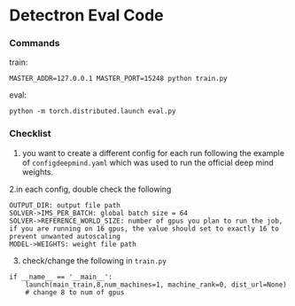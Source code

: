 # Detectron Eval Code

### Commands

train:
```
MASTER_ADDR=127.0.0.1 MASTER_PORT=15248 python train.py
```
eval:
```
python -m torch.distributed.launch eval.py
```

### Checklist

1. you want to create a different config for each run following the example of `configdeepmind.yaml` which was used to run the official deep mind weights.

2.in each config, double check the following

```
OUTPUT_DIR: output file path
SOLVER->IMS_PER_BATCH: global batch size = 64
SOLVER->REFERENCE_WORLD_SIZE: number of gpus you plan to run the job, if you are running on 16 gpus, the value should set to exactly 16 to prevent unwanted autoscaling
MODEL->WEIGHTS: weight file path
```

3. check/change the following in `train.py`

```
if __name__ == '__main__':
    launch(main_train,8,num_machines=1, machine_rank=0, dist_url=None)
    # change 8 to num of gpus
```

